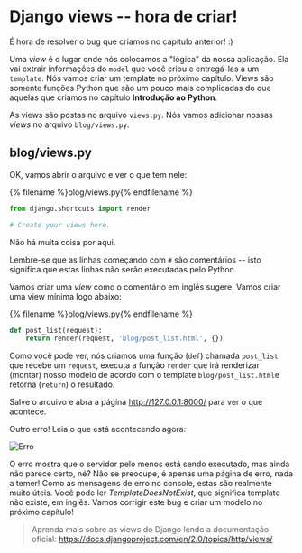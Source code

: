 # Django views -- hora de criar!

É hora de resolver o bug que criamos no capítulo anterior! :)

Uma *view* é o lugar onde nós colocamos a "lógica" da nossa aplicação. Ela vai extrair informações do `model` que você criou e entregá-las a um `template`. Nós vamos criar um template no próximo capítulo. Views são somente funções Python que são um pouco mais complicadas do que aquelas que criamos no capítulo **Introdução ao Python**.

As views são postas no arquivo `views.py`. Nós vamos adicionar nossas *views* no arquivo `blog/views.py`.

## blog/views.py

OK, vamos abrir o arquivo e ver o que tem nele:

{% filename %}blog/views.py{% endfilename %}

```python
from django.shortcuts import render

# Create your views here.
```

Não há muita coisa por aqui.

Lembre-se que as linhas começando com `#` são comentários -- isto significa que estas linhas não serão executadas pelo Python.

Vamos criar uma *view* como o comentário em inglês sugere. Vamos criar uma view mínima logo abaixo:

{% filename %}blog/views.py{% endfilename %}

```python
def post_list(request):
    return render(request, 'blog/post_list.html', {})
```

Como você pode ver, nós criamos uma função (`def`) chamada `post_list` que recebe um `request`, executa a função `render` que irá renderizar (montar) nosso modelo de acordo com o template `blog/post_list.html`e retorna (`return`) o resultado.

Salve o arquivo e abra a página http://127.0.0.1:8000/ para ver o que acontece.

Outro erro! Leia o que está acontecendo agora:

![Erro](images/error.png)

O erro mostra que o servidor pelo menos está sendo executado, mas ainda não parece certo, né? Não se preocupe, é apenas uma página de erro, nada a temer! Como as mensagens de erro no console, estas são realmente muito úteis. Você pode ler *TemplateDoesNotExist*, que significa template não existe, em inglês. Vamos corrigir este bug e criar um modelo no próximo capítulo!

> Aprenda mais sobre as views do Django lendo a documentação oficial: https://docs.djangoproject.com/en/2.0/topics/http/views/